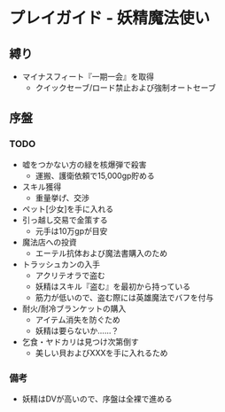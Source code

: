 # プレイガイド - 妖精魔法使い

## 縛り
- マイナスフィート『一期一会』を取得
    - クイックセーブ/ロード禁止および強制オートセーブ

## 序盤
### TODO
- 嘘をつかない方の緑を核爆弾で殺害
    - 運搬、護衛依頼で15,000gp貯める
- スキル獲得
    - 重量挙げ、交渉
- ペット[少女]を手に入れる
- 引っ越し交易で金策する
    - 元手は10万gpが目安
- 魔法店への投資
    - エーテル抗体および魔法書購入のため
- トラッシュカンの入手
    - アクリテオラで盗む
    - 妖精はスキル『盗む』を最初から持っている
    - 筋力が低いので、盗む際には英雄魔法でバフを付与
- 耐火/耐冷ブランケットの購入
    - アイテム消失を防ぐため
    - 妖精は要らないか……？
- 乞食・ヤドカリは見つけ次第倒す
    - 美しい貝およびXXXを手に入れるため

### 備考
- 妖精はDVが高いので、序盤は全裸で進める
